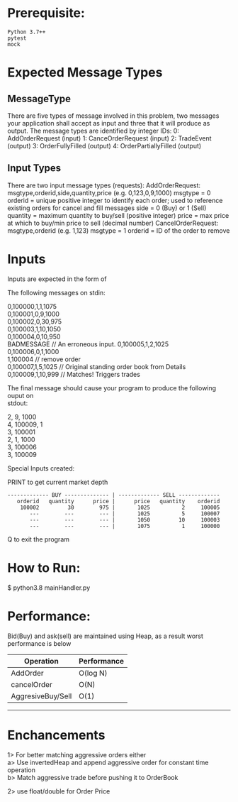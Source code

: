 # Prerequisite:
    Python 3.7++
    pytest
    mock

# Expected Message Types

MessageType
-----------
There are five types of message involved in this problem, two messages your
application shall accept as input and three that it will produce as output.
The
message types are identified by integer IDs: 
0: AddOrderRequest (input)
1: CanceOrderRequest (input)
2: TradeEvent (output)
3: OrderFullyFilled (output)
4: OrderPartiallyFilled (output)

Input Types
-----------
There are two input message types (requests):
AddOrderRequest: msgtype,orderid,side,quantity,price (e.g. 0,123,0,9,1000)
 msgtype = 0
 orderid = unique positive integer to identify each order;
 used to reference existing orders for cancel and fill messages
 side = 0 (Buy) or 1 (Sell)
 quantity = maximum quantity to buy/sell (positive integer)
 price = max price at which to buy/min price to sell (decimal number)
CancelOrderRequest: msgtype,orderid (e.g. 1,123)
 msgtype = 1
 orderid = ID of the order to remove 

# Inputs

Inputs are expected in the form of 

The following messages on stdin:  

0,100000,1,1,1075  
0,100001,0,9,1000  
0,100002,0,30,975  
0,100003,1,10,1050   
0,100004,0,10,950  
BADMESSAGE // An erroneous input. 
0,100005,1,2,1025   
0,100006,0,1,1000  
1,100004 // remove order   
0,100007,1,5,1025 // Original standing order book from Details  
0,100009,1,10,999 // Matches! Triggers trades  

The final message should cause your program to produce the following ouput on  
stdout:  

2, 9, 1000  
4, 100009, 1  
3, 100001  
2, 1, 1000  
3, 100006  
3, 100009  

Special Inputs created:  

PRINT to get current market depth  

```
------------- BUY -------------- | ------------- SELL -------------
   orderid   quantity      price |      price   quantity    orderid 
    100002         30        975 |       1025          2     100005 
       ---        ---        --- |       1025          5     100007 
       ---        ---        --- |       1050         10     100003 
       ---        ---        --- |       1075          1     100000 

```

Q to exit the program  

# How to Run:

$ python3.8 mainHandler.py

# Performance:

Bid(Buy) and ask(sell) are maintained using Heap, as a result worst performance is below  

| Operation         | Performance |
| ----------------- | ----------- |
| AddOrder          | O(log N)    |
| cancelOrder       | O(N)        |
| AggresiveBuy/Sell | O(1)        |
-----------------------------------

# Enchancements

1> For better matching aggressive orders either  
    a> Use invertedHeap and append aggressive order for constant time operation  
    b> Match aggressive trade before pushing it to OrderBook  
    
2> use float/double for Order Price
